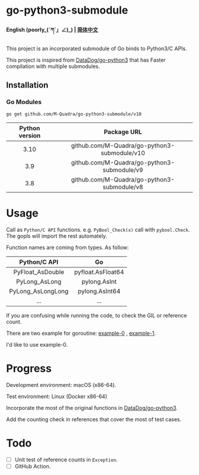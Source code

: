 # go-python3-submodule

#### English (poorly_(ˊཀˋ」∠)_) | [简体中文](./README_zh-cn.md)

This project is an incorporated submodule of Go binds to Python3/C APIs. 

This project is inspired from [DataDog/go-python3](https://github.com/DataDog/go-python3) that has Faster compilation with multiple submodules.

## Installation

### Go Modules

```
go get github.com/M-Quadra/go-python3-submodule/v10
```

Python version | Package URL
:---:|:---:
3.10 | github.com/M-Quadra/go-python3-submodule/v10 
3.9 | github.com/M-Quadra/go-python3-submodule/v9 
3.8 | github.com/M-Quadra/go-python3-submodule/v8 

# Usage

Call as `Python/C API` functions. e.g. `PyBool_Check(x)` call with `pybool.Check`. The gopls will import the rest automately.

Function names are coming from types. As follow:

Python/C API | Go
:---:|:---:
PyFloat_AsDouble | pyfloat.AsFloat64
PyLong_AsLong | pylong.AsInt
PyLong_AsLongLong | pylong.AsInt64
... | ...

If you are confusing while running the code, to check the GIL or reference count.

There are two example for goroutine: [example-0](./internal/example/goroutine-0) , [example-1](/internal/example/goroutine-1).

I'd like to use example-0.

# Progress

Development environment: macOS (x86-64).

Test environment: Linux (Docker x86-64)

Incorporate the most of the original functions in [DataDog/go-python3](https://github.com/DataDog/go-python3).

Add the counting check in references that cover the most of test cases.

# Todo

- [ ] Unit test of reference counts in `Exception`.
- [ ] GitHub Action.
